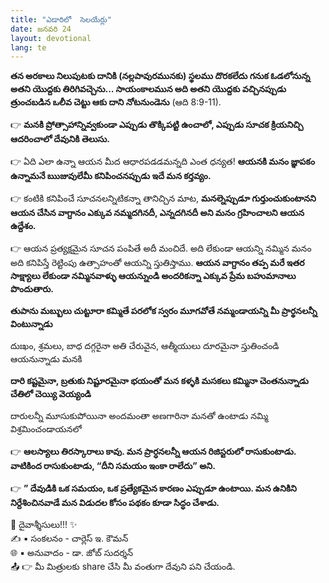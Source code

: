 ```yaml
---
title: "ఎడారిలో  సెలయేర్లు"
date: జనవరి 24
layout: devotional
lang: te
---
```


 **తన అరకాలు నిలుపుటకు దానికి (నల్లపావురమునకు) స్థలము దొరకలేదు గనుక ఓడలోనున్న అతని యొద్దకు తిరిగివచ్చెను… సాయంకాలమున అది అతని యొద్దకు వచ్చినప్పుడు త్రుంచబడిన ఒలీవ చెట్టు ఆకు దాని నోటనుండెను**  (ఆది 8:9-11).

👉 **మనకి ప్రోత్సాహాన్నివ్వకుండా ఎప్పుడు తొక్కిపట్టి ఉంచాలో, ఎప్పుడు సూచక క్రియనిచ్చి ఆదరించాలో దేవునికి తెలుసు.**

👉 ఏది ఎలా ఉన్నా ఆయన మీద ఆధారపడడమన్నది ఎంత ధన్యత! 
**ఆయనకి మనం జ్ఞాపకం ఉన్నామనే ఋజువులేమీ కనిపించనప్పుడు ఇదే మన కర్తవ్యం.**

👉 కంటికి కనిపించే సూచనలన్నిటికన్నా తానిచ్చిన మాట, **మనల్నెప్పుడూ గుర్తుంచుకుంటానని ఆయన చేసిన వాగ్దానం ఎక్కువ నమ్మదగినదీ, ఎన్నదగినదీ అని మనం గ్రహించాలని ఆయన ఉద్దేశం.**

👉 ఆయన ప్రత్యక్షమైన సూచన పంపితే అదీ మంచిదే. అది లేకుండా ఆయన్ని నమ్మిన మనం అది కనిపిస్తే రెట్టింపు ఉత్సాహంతో ఆయన్ని స్తుతిస్తాము. 
**ఆయన వాగ్దానం తప్ప మరే ఇతర సాక్ష్యాలు లేకుండా నమ్మినవాళ్ళు ఆయన్నుండి అందరికన్నా ఎక్కువ ప్రేమ బహుమానాలు పొందుతారు.**

**తుపాను మబ్బులు చుట్టూరా కమ్మితే పరలోక స్వరం మూగవోతే నమ్మండాయన్ని మీ ప్రార్థనలన్నీ వింటున్నాడు**

దుఃఖం, శ్రమలు, బాధ దగ్గరైనా అతి చేరువైన, ఆత్మీయులు దూరమైనా స్తుతించండి ఆయనున్నాడు మనకి

**దారి కష్టమైనా, బ్రతుకు నిష్టూరమైనా భయంతో మన కళ్ళకి మసకలు కమ్మినా చెంతనున్నాడు చేతిలో చెయ్యి వెయ్యండి**

దారులన్నీ మూసుకుపోయినా అందమంతా అణగారినా మనతో ఉంటాడు నమ్మి విశ్రమించండాయనలో

👉 **ఆలస్యాలు తిరస్కారాలు కావు. మన ప్రార్ధనలన్నీ ఆయన రిజిస్టరులో రాసుకుంటాడు. వాటికింద రాసుకుంటాడు, “దీని సమయం ఇంకా రాలేదు” అని.**

👉 **” దేవుడికి ఒక సమయం, ఒక ప్రత్యేకమైన కారణం ఎప్పుడూ ఉంటాయి. మన ఉనికిని నిర్దేశించినవాడే మన విడుదల కోసం పథకం కూడా సిద్ధం చేశాడు.**


<div class="blessing">🙏 <span class="bless-text">దైవాశ్శీసులు!!!</span> ✨</div>

<div class="credit">✍️ <span class="credit-text">▪ సంకలనం - చార్లెస్ ఇ. కౌమన్</span></div>
<div class="credit">🌐 <span class="credit-text">▪ అనువాదం - డా. జోబ్ సుదర్శన్</span></div>


<div class="share">📤 👉 <span class="share-text">మీ మిత్రులకు share చేసి మీ వంతుగా దేవుని పని చేయండి.</span></div>
